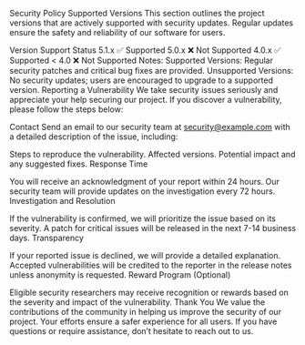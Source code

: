 Security Policy
Supported Versions
This section outlines the project versions that are actively supported with security updates. Regular updates ensure the safety and reliability of our software for users.

Version	Support Status
5.1.x	✅ Supported
5.0.x	❌ Not Supported
4.0.x	✅ Supported
< 4.0	❌ Not Supported
Notes:
Supported Versions: Regular security patches and critical bug fixes are provided.
Unsupported Versions: No security updates; users are encouraged to upgrade to a supported version.
Reporting a Vulnerability
We take security issues seriously and appreciate your help securing our project. If you discover a vulnerability, please follow the steps below:

Contact
Send an email to our security team at security@example.com with a detailed description of the issue, including:

Steps to reproduce the vulnerability.
Affected versions.
Potential impact and any suggested fixes.
Response Time

You will receive an acknowledgment of your report within 24 hours.
Our security team will provide updates on the investigation every 72 hours.
Investigation and Resolution

If the vulnerability is confirmed, we will prioritize the issue based on its severity.
A patch for critical issues will be released in the next 7-14 business days.
Transparency

If your reported issue is declined, we will provide a detailed explanation.
Accepted vulnerabilities will be credited to the reporter in the release notes unless anonymity is requested.
Reward Program (Optional)

Eligible security researchers may receive recognition or rewards based on the severity and impact of the vulnerability.
Thank You
We value the contributions of the community in helping us improve the security of our project. Your efforts ensure a safer experience for all users. If you have questions or require assistance, don’t hesitate to reach out to us.
